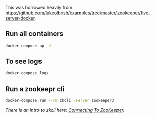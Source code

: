 This was borrowed heavily from <https://github.com/lukeolbrish/examples/tree/master/zookeeper/five-server-docker>.

## Run all containers

```sh
docker-compose up -d
```

## To see logs

```sh
docker-compose logs
```

## Run a zookeepr cli

```sh
docker-compose run --rm zkcli -server zookeeper3
```

_There is an intro to zkcli here:
[Connecting To ZooKeeper](https://zookeeper.apache.org/doc/r3.4.8/zookeeperStarted.html#sc_ConnectingToZooKeeper)._
